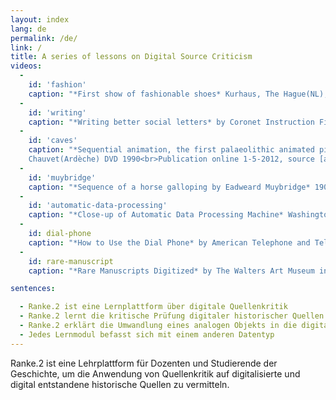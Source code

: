 ```yaml
---
layout: index
lang: de
permalink: /de/
link: /
title: A series of lessons on Digital Source Criticism
videos:
  -
    id: 'fashion'
    caption: "*First show of fashionable shoes* Kurhaus, The Hague(NL), 4-2-1949, Polygoon-Profilti, Netherlands Institute of Sound and Vision<br>Publication online unknown, source [www.europeana.eu](https://www.europeana.eu/portal/en/record/2051906/data_euscreenXL_http___openbeelden_nl_media_71231.html?q=fashion+AND+RIGHTS%3A%2Acreative%2A+AND+NOT+RIGHTS%3A%2And%2A)"
  -
    id: 'writing'
    caption: "*Writing better social letters* by Coronet Instruction Films 1950<br>Publication online 20-9-2013, source [archive.org](https://archive.org/details/0167_Writing_Better_Social_Letters_E01751_08_40_54_00)"
  -
    id: 'caves'
    caption: "*Sequential animation, the first palaeolithic animated pictures* © Marc Azéma, grotte des Trois-Frères(Ariège), grotte   
    Chauvet(Ardèche) DVD 1990<br>Publication online 1-5-2012, source [archive.org](http://www.openculture.com/2016/07/was-a-32000-year-old-cave-painting-the-earliest-form-of-cinema.html)"
  -
    id: 'muybridge'
    caption: "*Sequence of a horse galloping by Eadweard Muybridge* 1904<br>Publication online 17-10-2005, source [wikicommons](https://commons.wikimedia.org/wiki/Category:Eadweard_Muybridge_animations)"
  -
    id: 'automatic-data-processing'
    caption: "*Close-up of Automatic Data Processing Machine* Washington DC, USA, 1953<br>Publication online unknown, source [https://www.pond5.com](https://www.pond5.com/stock-footage/44586363/automatic-data-processing-machine.html)"
  -
    id: dial-phone
    caption: "*How to Use the Dial Phone* by American Telephone and Telegraph Co.(AT&T) 1927<br>Publication online 16-7-2002, source [archive.org](https://archive.org/details/HowtoUse1927)"
  -
    id: rare-manuscript
    caption: "*Rare Manuscripts Digitized* by The Walters Art Museum in Baltimore, CTV<br>Publication online 29-7-2013, source  [archive.org](https://archive.org/details/Rare_Manuscripts_Digitized)"

sentences:

  - Ranke.2 ist eine Lernplattform über digitale Quellenkritik
  - Ranke.2 lernt die kritische Prüfung digitaler historischer Quellen
  - Ranke.2 erklärt die Umwandlung eines analogen Objekts in die digitale Form
  - Jedes Lernmodul befasst sich mit einem anderen Datentyp
---
```


Ranke.2 ist eine Lehrplattform für Dozenten und Studierende der Geschichte, um die Anwendung von Quellenkritik auf digitalisierte und digital entstandene historische Quellen zu vermitteln. 

<!-- more -->
